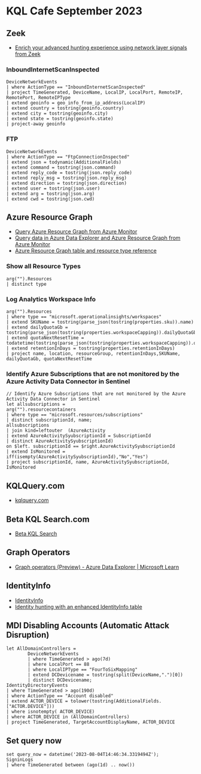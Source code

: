 # KQL Cafe September 2023

## Zeek

- [Enrich your advanced hunting experience using network layer signals from Zeek](https://techcommunity.microsoft.com/t5/microsoft-defender-for-endpoint/enrich-your-advanced-hunting-experience-using-network-layer/ba-p/3794693)

### InboundInternetScanInspected

```kql
DeviceNetworkEvents
| where ActionType == "InboundInternetScanInspected"
| project TimeGenerated, DeviceName, LocalIP, LocalPort, RemoteIP, RemotePort, RemoteIPType
| extend geoinfo = geo_info_from_ip_address(LocalIP)
| extend country = tostring(geoinfo.country)
| extend city = tostring(geoinfo.city)
| extend state = tostring(geoinfo.state)
| project-away geoinfo
```

### FTP

```kql
DeviceNetworkEvents
| where ActionType == "FtpConnectionInspected"
| extend json = todynamic(AdditionalFields)
| extend command = tostring(json.command)
| extend reply_code = tostring(json.reply_code)
| extend reply_msg = tostring(json.reply_msg)
| extend direction = tostring(json.direction)
| extend user = tostring(json.user)
| extend arg = tostring(json.arg)
| extend cwd = tostring(json.cwd)
```

## Azure Resource Graph

- [Query Azure Resource Graph from Azure Monitor](https://techcommunity.microsoft.com/t5/azure-observability-blog/query-azure-resource-graph-from-azure-monitor/ba-p/3918298)
- [Query data in Azure Data Explorer and Azure Resource Graph from Azure Monitor](https://learn.microsoft.com/en-us/azure/azure-monitor/logs/azure-monitor-data-explorer-proxy)
- [Azure Resource Graph table and resource type reference](https://learn.microsoft.com/en-us/azure/governance/resource-graph/reference/supported-tables-resources)


### Show all Resource Types

```kql
arg("").Resources
| distinct type
```

### Log Analytics Workspace Info

```kql
arg("").Resources
| where type == "microsoft.operationalinsights/workspaces"
| extend SKUName = tostring(parse_json(tostring(properties.sku)).name)
| extend dailyQuotaGb = tostring(parse_json(tostring(properties.workspaceCapping)).dailyQuotaGb)
| extend quotaNextResetTime = todatetime(tostring(parse_json(tostring(properties.workspaceCapping)).quotaNextResetTime))
| extend retentionInDays = tostring(properties.retentionInDays)
| project name, location, resourceGroup, retentionInDays,SKUName, dailyQuotaGb, quotaNextResetTime

```


### Identify Azure Subscriptions that are not monitored by the Azure Activity Data Connector in Sentinel

```kql
// Identify Azure Subscriptions that are not monitored by the Azure Activity Data Connector in Sentinel
let allsubscriptions = 
arg("").resourcecontainers
| where type == "microsoft.resources/subscriptions"
| distinct subscriptionId, name;
allsubscriptions
| join kind=leftouter  (AzureActivity
| extend AzureActivitySyubscriptionId = SubscriptionId
| distinct AzureActivitySyubscriptionId)
on $left. subscriptionId == $right.AzureActivitySyubscriptionId
| extend IsMonitored = iff(isempty(AzureActivitySyubscriptionId),"No","Yes")
| project subscriptionId, name, AzureActivitySyubscriptionId, IsMonitored
```



## KQLQuery.com

- [kqlquery.com](https://kqlquery.com/)


## Beta KQL Search.com

- [Beta KQL Search](beta.kqlsearch.com)



## Graph Operators

- [Graph operators (Preview) - Azure Data Explorer | Microsoft Learn](https://learn.microsoft.com/en-us/azure/data-explorer/kusto/query/graph-operators)


## IdentityInfo 

- [IdentityInfo](https://learn.microsoft.com/en-us/microsoft-365/security/defender/advanced-hunting-identityinfo-table?view=o365-worldwide)
- [Identity hunting with an enhanced IdentityInfo table](https://techcommunity.microsoft.com/t5/security-compliance-and-identity/identity-hunting-with-an-enhanced-identityinfo-table/ba-p/3912561)




## MDI Disabling Accounts (Automatic Attack Disruption)


```kql
let AllDomainControllers =
        DeviceNetworkEvents
        | where TimeGenerated > ago(7d)
        | where LocalPort == 88
        | where LocalIPType == "FourToSixMapping"
        | extend DCDevicename = tostring(split(DeviceName,".")[0])
        | distinct DCDevicename;
IdentityDirectoryEvents
| where TimeGenerated > ago(190d)
| where ActionType == "Account disabled"
| extend ACTOR_DEVICE = tolower(tostring(AdditionalFields.["ACTOR.DEVICE"]))
| where isnotempty( ACTOR_DEVICE)
| where ACTOR_DEVICE in (AllDomainControllers)
| project TimeGenerated, TargetAccountDisplayName, ACTOR_DEVICE
```



## Set query now

```kql
set query_now = datetime('2023-08-04T14:46:34.3319494Z');
SigninLogs
| where TimeGenerated between (ago(1d) .. now())
```




















